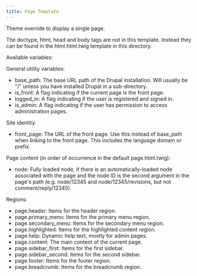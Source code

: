 ```yaml
---
title: Page Template
---
```

Theme override to display a single page.

The doctype, html, head and body tags are not in this template. Instead they
can be found in the html.html.twig template in this directory.

Available variables:

General utility variables:

- base_path: The base URL path of the Drupal installation. Will usually be
  "/" unless you have installed Drupal in a sub-directory.
- is_front: A flag indicating if the current page is the front page.
- logged_in: A flag indicating if the user is registered and signed in.
- is_admin: A flag indicating if the user has permission to access
  administration pages.

Site identity:

- front_page: The URL of the front page. Use this instead of base_path when
  linking to the front page. This includes the language domain or prefix.

Page content (in order of occurrence in the default page.html.twig):

- node: Fully loaded node, if there is an automatically-loaded node
  associated with the page and the node ID is the second argument in the
  page's path (e.g. node/12345 and node/12345/revisions, but not
  comment/reply/12345).

Regions:

- page.header: Items for the header region.
- page.primary_menu: Items for the primary menu region.
- page.secondary_menu: Items for the secondary menu region.
- page.highlighted: Items for the highlighted content region.
- page.help: Dynamic help text, mostly for admin pages.
- page.content: The main content of the current page.
- page.sidebar_first: Items for the first sidebar.
- page.sidebar_second: Items for the second sidebar.
- page.footer: Items for the footer region.
- page.breadcrumb: Items for the breadcrumb region.
